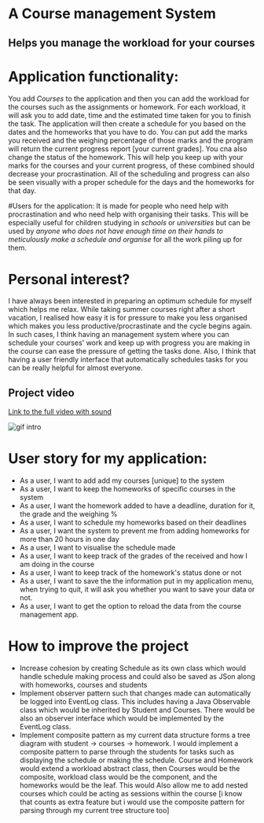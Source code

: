 # A Course management System

## Helps you manage the workload for your courses

# Application functionality:
You add *Courses* to the application and then you can add the workload for the courses such as the assignments or
homework. For each workload, it will ask you to add date, time and the estimated time taken for you to finish the task. The
application will then create a schedule for you based on the dates and the homeworks that you have to do. You can put add
the marks you received and the weighing percentage of those marks and the program will return the current progress report
[your current grades]. You cna also change the status of the homework. This will help you keep up with your marks for the
courses and your current progress, of these combined should decrease your procrastination. All of the scheduling and progress
can also be seen visually with a proper schedule for the days and the homeworks for that day.

#Users for the application:
It is made for people who need help with procrastination and who need help with organising their tasks.
This will be especially useful for children studying in *schools* or *universities* but can be used by *anyone who does not
have enough time on their hands to meticulously make a schedule and organise* for all the work piling up for them.

# Personal interest?
I have always been interested in preparing an optimum schedule for myself which helps me relax. While taking
summer courses right after a short vacation, I realised how easy it is for pressure to make you less organised which makes
you less productive/procrastinate and the cycle begins again. In such cases, I think having an management system where you
can schedule your courses' work and keep up with progress you are making in the course can ease the pressure of getting
the tasks done. Also, I think that having a user friendly interface that automatically schedules tasks for you can be
really helpful for almost everyone.

## Project video
[Link to the full video with sound](https://drive.google.com/file/d/1e4xYpLh9wwvEELGJU8oBmCdt66B8IyJS/view?usp=share_link)

![gif intro](https://github.com/PUSH-YA/CourseManagementApp/assets/91928008/28b4808c-a3ad-4d53-ab50-6c86cc3f8a3e)

# User story for my application:
- As a user, I want to add add my courses [unique] to the system
- As a user, I want to keep the homeworks of specific courses in the system
- As a user, I want the homework added to have a deadline, duration for it, the grade and the weighing %
- As a user, I want to schedule my homeworks based on their deadlines
- As a user, I want the system to prevent me from adding homeworks for more than 20 hours in one day
- As a user, I want to visualise the schedule made
- As a user, I want to keep track of the grades of the received and how I am doing in the course
- As a user, I want to keep track of the homework's status done or not
- As a user, I want to save the the information put in my application menu, when trying to quit, it will ask you
    whether you want to save your data or not.
- As a user, I want to get the option to reload the data from the course management app.


# How to improve the project
- Increase cohesion by creating Schedule as its own class which would handle schedule making process and could also be saved as JSon along with homeworks, courses and students
- Implement observer pattern such that changes made can automatically be logged into EventLog class. This includes having a Java Observable class which would be inherited by Student and Courses.
There would be also an observer interface which would be implemented by the EventLog class.
- Implement composite pattern as my current data structure forms a tree diagram with student -> courses -> homework. I would implement a 
  composite pattern to parse through the students for tasks such as displaying the schedule or making the schedule. Course and Homework would extend
  a workload abstract class, then Courses would be the composite, workload class would be the component, and the homeworks would be the leaf. This would
  Also allow me to add nested courses which could be acting as sessions within the course 
  [i know that counts as extra feature but i would use the composite pattern for parsing through my current tree structure too]
